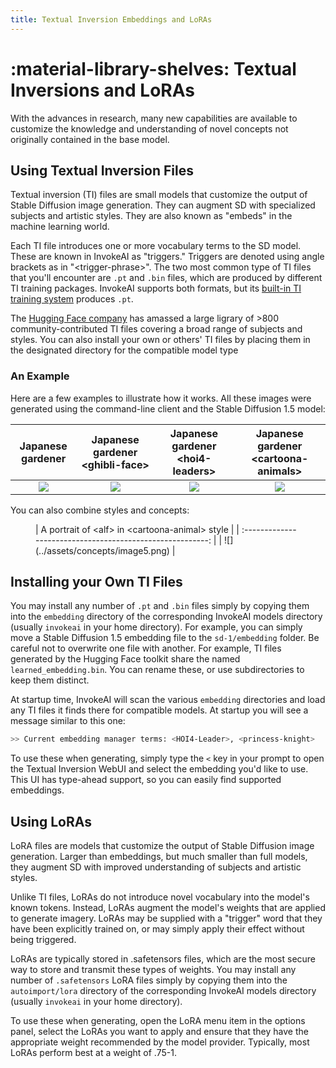 ```yaml
---
title: Textual Inversion Embeddings and LoRAs
---
```


# :material-library-shelves: Textual Inversions and LoRAs

With the advances in research, many new capabilities are available to customize the knowledge and understanding of novel concepts not originally contained in the base model. 


## Using Textual Inversion Files

Textual inversion (TI) files are small models that customize the output of
Stable Diffusion image generation. They can augment SD with specialized subjects
and artistic styles. They are also known as "embeds" in the machine learning
world.

Each TI file introduces one or more vocabulary terms to the SD model. These are
known in InvokeAI as "triggers." Triggers are denoted using angle brackets 
as in "&lt;trigger-phrase&gt;". The two most common type of
TI files that you'll encounter are `.pt` and `.bin` files, which are produced by
different TI training packages. InvokeAI supports both formats, but its
[built-in TI training system](TRAINING.md) produces `.pt`.

The [Hugging Face company](https://huggingface.co/sd-concepts-library) has
amassed a large ligrary of &gt;800 community-contributed TI files covering a
broad range of subjects and styles. You can also install your own or others' TI files 
by placing them in the designated directory for the compatible model type

### An Example

Here are a few examples to illustrate how it works. All these images were
generated using the command-line client and the Stable Diffusion 1.5 model:

|         Japanese gardener          | Japanese gardener &lt;ghibli-face&gt; | Japanese gardener &lt;hoi4-leaders&gt; | Japanese gardener &lt;cartoona-animals&gt; |
| :--------------------------------: | :-----------------------------------: | :------------------------------------: | :----------------------------------------: |
| ![](../assets/concepts/image1.png) |  ![](../assets/concepts/image2.png)   |   ![](../assets/concepts/image3.png)   |     ![](../assets/concepts/image4.png)     |

You can also combine styles and concepts:

<figure markdown>
  | A portrait of &lt;alf&gt; in &lt;cartoona-animal&gt; style |
  | :--------------------------------------------------------: |
  | ![](../assets/concepts/image5.png)                         |
</figure>


## Installing your Own TI Files

You may install any number of `.pt` and `.bin` files simply by copying them into
the `embedding` directory of the corresponding InvokeAI models directory (usually `invokeai`
in your home directory). For example, you can simply move a Stable Diffusion 1.5 embedding file to
the `sd-1/embedding` folder. Be careful not to overwrite one file with another.
For example, TI files generated by the Hugging Face toolkit share the named
`learned_embedding.bin`. You can rename these, or use subdirectories to keep them distinct.

At startup time, InvokeAI will scan the various `embedding` directories and load any TI
files it finds there for compatible models. At startup you will see a message similar to this one:

```bash
>> Current embedding manager terms: <HOI4-Leader>, <princess-knight>
```
To use these when generating, simply type the `<` key in your prompt to open the Textual Inversion WebUI and 
select the embedding you'd like to use. This UI has type-ahead support, so you can easily find supported embeddings.

## Using LoRAs

LoRA files are models that customize the output of Stable Diffusion
image generation.  Larger than embeddings, but much smaller than full
models, they augment SD with improved understanding of subjects and
artistic styles.

Unlike TI files, LoRAs do not introduce novel vocabulary into the
model's known tokens. Instead, LoRAs augment the model's weights that
are applied to generate imagery. LoRAs may be supplied with a
"trigger" word that they have been explicitly trained on, or may
simply apply their effect without being triggered.

LoRAs are typically stored in .safetensors files, which are the most
secure way to store and transmit these types of weights. You may
install any number of `.safetensors` LoRA files simply by copying them
into the `autoimport/lora` directory of the corresponding InvokeAI models
directory (usually `invokeai` in your home directory).

To use these when generating, open the LoRA menu item in the options
panel, select the LoRAs you want to apply and ensure that they have
the appropriate weight recommended by the model provider. Typically,
most LoRAs perform best at a weight of .75-1.

